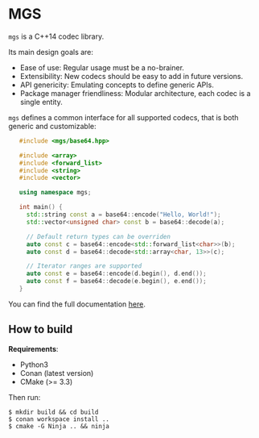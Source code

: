 MGS
===

`mgs` is a C++14 codec library.

Its main design goals are:

* Ease of use: Regular usage must be a no-brainer.
* Extensibility: New codecs should be easy to add in future versions.
* API genericity: Emulating concepts to define generic APIs.
* Package manager friendliness: Modular architecture, each codec is a single entity.

`mgs` defines a common interface for all supported codecs, that is both generic and customizable:

```cpp
   #include <mgs/base64.hpp>

   #include <array>
   #include <forward_list>
   #include <string>
   #include <vector>

   using namespace mgs;

   int main() {
     std::string const a = base64::encode("Hello, World!");
     std::vector<unsigned char> const b = base64::decode(a);

     // Default return types can be overriden
     auto const c = base64::encode<std::forward_list<char>>(b);
     auto const d = base64::decode<std::array<char, 13>>(c);

     // Iterator ranges are supported
     auto const e = base64::encode(d.begin(), d.end());
     auto const f = base64::decode(e.begin(), e.end());
   }
```

You can find the full documentation [here](https://theodelrieu.github.io/mgs-docs/).

How to build
------------

__Requirements__:

* Python3
* Conan (latest version)
* CMake (>= 3.3)

Then run:

```shell
$ mkdir build && cd build
$ conan workspace install ..
$ cmake -G Ninja .. && ninja
``` 

